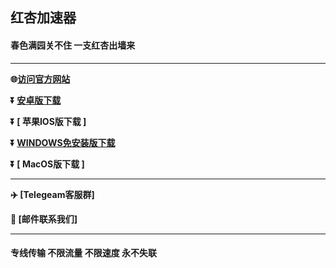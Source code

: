  
## 红杏加速器 #

#### 春色满园关不住 一支红杏出墙来
- - - -
**🌐<a href="https://hxapp.vip">访问官方网站</a>**
 
**:arrow_double_down: [  安卓版下载  ](https://hxapp.vip/hxapp.apk)**

**:arrow_double_down: [  苹果IOS版下载  ]**

**:arrow_double_down: [  WINDOWS免安装版下载  ](https://hxapp.vip/hxapp.zip)** 

**:arrow_double_down: [  MacOS版下载  ]**
 - - - -
**:airplane: [Telegeam客服群]**

**:e-mail: [邮件联系我们]**
 - - - -
 #### 专线传输 不限流量 不限速度 永不失联


 

